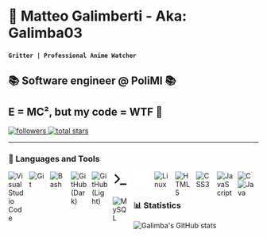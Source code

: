 # 🥥 Matteo Galimberti - Aka: Galimba03

**`Gritter | Professional Anime Watcher`**

## 📚 Software engineer @ PoliMI 📚
## E = MC², but my code = WTF 🤔

<p align="left"> 
    <a href="https://github.com/Galimba03?tab=followers">
        <img alt="followers" title="Follow me on GitHub" src="https://custom-icon-badges.demolab.com/github/followers/Galimba03?color=236ad3&labelColor=1155ba&style=for-the-badge&logo=person-add&label=Follow&logoColor=white"/>
    </a>
    <a href="https://github.com/Galimba03?tab=repositories&sort=stargazers">
        <img alt="total stars" title="Total stars on GitHub" src="https://custom-icon-badges.demolab.com/github/stars/Galimba03?color=55960c&style=for-the-badge&labelColor=488207&logo=star"/>
    </a>
</p>

---

### 🧰 Languages and Tools

<img align="left" alt="Visual Studio Code" width="32px" style="padding-right:10px;" src="https://cdn.jsdelivr.net/gh/devicons/devicon/icons/vscode/vscode-original.svg" />
<img align="left" alt="Git" width="32px" style="padding-right:10px;" src="https://cdn.jsdelivr.net/gh/devicons/devicon/icons/git/git-original.svg" />
<img align="left" alt="Bash" width="32px" style="padding-right:10px;" src="https://cdn.jsdelivr.net/gh/devicons/devicon/icons/bash/bash-original.svg" />
<a href="https://github.com/Galimba03#gh-dark-mode-only">
    <img align="left" alt="GitHub (Dark)" width="32px" style="padding-right:10px;" src="https://user-images.githubusercontent.com/3369400/139447912-e0f43f33-6d9f-45f8-be46-2df5bbc91289.png" />
</a>
<a href="https://github.com/Galimba03#gh-light-mode-only">
    <img align="left" alt="GitHub (Light)" width="32px" style="padding-right:10px;" src="https://user-images.githubusercontent.com/3369400/139448065-39a229ba-4b06-434b-bc67-616e2ed80c8f.png" />
</a>
<a href="https://github.com/Galimba03#gh-light-mode-only">
    <img align="left" alt="Terminal (Light)" width="32px" style="padding-right:10px;" src="./img/terminal-light.svg" />
</a>
<a href="https://github.com/Galimba03#gh-dark-mode-only">
    <img align="left" alt="Terminal (Dark)" width="32px" style="padding-right:10px;" src="./img/terminal-dark.svg" />
</a>
<img align="left" alt="Linux" width="32px" style="padding-right:10px;" src="https://cdn.jsdelivr.net/gh/devicons/devicon/icons/linux/linux-original.svg" />
<img align="left" alt="HTML5" width="32px" style="padding-right:10px;" src="https://cdn.jsdelivr.net/gh/devicons/devicon/icons/html5/html5-original.svg" />
<img align="left" alt="CSS3" width="32px" style="padding-right:10px;" src="https://cdn.jsdelivr.net/gh/devicons/devicon/icons/css3/css3-original.svg" />
<img align="left" alt="JavaScript" width="32px" style="padding-right:10px;" src="https://cdn.jsdelivr.net/gh/devicons/devicon/icons/javascript/javascript-plain.svg" />
<img align="left" alt="C" width="32px" style="padding-right:10px;" src="https://cdn.jsdelivr.net/gh/devicons/devicon/icons/c/c-original.svg" />
<img align="left" alt="Java" width="32px" style="padding-right:10px;" src="https://cdn.jsdelivr.net/gh/devicons/devicon/icons/java/java-original.svg" />
<img align="left" alt="MySQL" width="32px" style="padding-right:10px;" src="https://cdn.jsdelivr.net/gh/devicons/devicon/icons/mysql/mysql-original.svg" />
<br />

#

### 📊 Statistics

![Galimba's GitHub stats](https://github-readme-stats.vercel.app/api?username=galimba03&show_icons=true&theme=dark)
